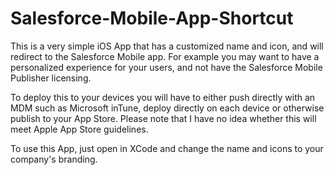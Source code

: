 # Salesforce-Mobile-App-Shortcut

This is a very simple iOS App that has a customized name and icon, and will redirect to the Salesforce Mobile app. For example you may want to have a personalized experience for your users, and not have the Salesforce Mobile Publisher licensing. 



To deploy this to your devices you will have to either push directly with an MDM such as Microsoft inTune, deploy directly on each device or otherwise publish to your App Store. Please note that I have no idea whether this will meet Apple App Store guidelines.

To use this App, just open in XCode and change the name and icons to your company's branding.
